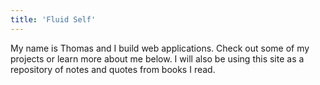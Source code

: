 ```yaml
---
title: 'Fluid Self'
---
```


My name is Thomas and I build web applications. Check out some of my projects or learn more about me below. I will also be using this site as a repository of notes and quotes from books I read.
